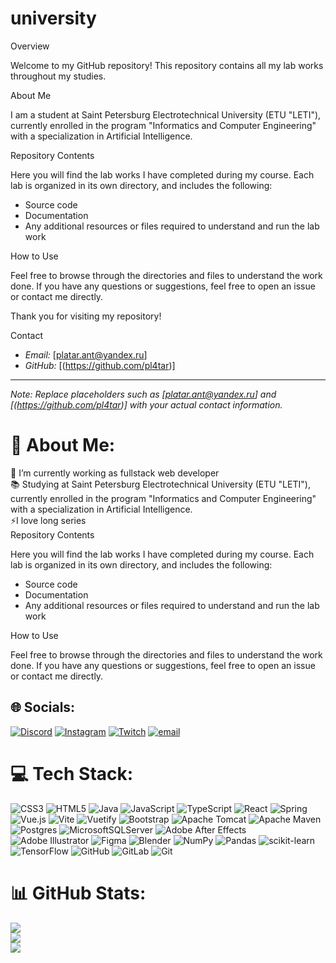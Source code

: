 # university
Overview

Welcome to my GitHub repository! This repository contains all my lab works throughout my studies.

About Me

I am a student at Saint Petersburg Electrotechnical University (ETU "LETI"), currently enrolled in the program "Informatics and Computer Engineering" with a specialization in Artificial Intelligence.

Repository Contents

Here you will find the lab works I have completed during my course. Each lab is organized in its own directory, and includes the following:

- Source code
- Documentation
- Any additional resources or files required to understand and run the lab work

How to Use

Feel free to browse through the directories and files to understand the work done. If you have any questions or suggestions, feel free to open an issue or contact me directly.

Thank you for visiting my repository!

Contact

- *Email:* [platar.ant@yandex.ru]
- *GitHub:* [(https://github.com/pl4tar)]

---

*Note: Replace placeholders such as [platar.ant@yandex.ru] and [(https://github.com/pl4tar)] with your actual contact information.*
# 💫 About Me:
🔭 I’m currently working as fullstack web developer <br>📚 Studying at Saint Petersburg Electrotechnical University (ETU "LETI"), currently enrolled in the program "Informatics and Computer Engineering" with a specialization in Artificial Intelligence.<br>⚡I love long series
<br>Repository Contents

Here you will find the lab works I have completed during my course. Each lab is organized in its own directory, and includes the following:

- Source code
- Documentation
- Any additional resources or files required to understand and run the lab work

How to Use

Feel free to browse through the directories and files to understand the work done. If you have any questions or suggestions, feel free to open an issue or contact me directly.


## 🌐 Socials:
[![Discord](https://img.shields.io/badge/Discord-%237289DA.svg?logo=discord&logoColor=white)](https://discord.gg/platar) [![Instagram](https://img.shields.io/badge/Instagram-%23E4405F.svg?logo=Instagram&logoColor=white)](https://instagram.com/pl4tar) [![Twitch](https://img.shields.io/badge/Twitch-%239146FF.svg?logo=Twitch&logoColor=white)](https://twitch.tv/pl4tr) [![email](https://img.shields.io/badge/Email-D14836?logo=gmail&logoColor=white)](mailto:platar.ant@yandex.ru) 

# 💻 Tech Stack:
![CSS3](https://img.shields.io/badge/css3-%231572B6.svg?style=for-the-badge&logo=css3&logoColor=white) ![HTML5](https://img.shields.io/badge/html5-%23E34F26.svg?style=for-the-badge&logo=html5&logoColor=white) ![Java](https://img.shields.io/badge/java-%23ED8B00.svg?style=for-the-badge&logo=openjdk&logoColor=white) ![JavaScript](https://img.shields.io/badge/javascript-%23323330.svg?style=for-the-badge&logo=javascript&logoColor=%23F7DF1E) ![TypeScript](https://img.shields.io/badge/typescript-%23007ACC.svg?style=for-the-badge&logo=typescript&logoColor=white) ![React](https://img.shields.io/badge/react-%2320232a.svg?style=for-the-badge&logo=react&logoColor=%2361DAFB) ![Spring](https://img.shields.io/badge/spring-%236DB33F.svg?style=for-the-badge&logo=spring&logoColor=white) ![Vue.js](https://img.shields.io/badge/vue.js-%2335495e.svg?style=for-the-badge&logo=vuedotjs&logoColor=%234FC08D) ![Vite](https://img.shields.io/badge/vite-%23646CFF.svg?style=for-the-badge&logo=vite&logoColor=white) ![Vuetify](https://img.shields.io/badge/Vuetify-1867C0?style=for-the-badge&logo=vuetify&logoColor=AEDDFF) ![Bootstrap](https://img.shields.io/badge/bootstrap-%238511FA.svg?style=for-the-badge&logo=bootstrap&logoColor=white) ![Apache Tomcat](https://img.shields.io/badge/apache%20tomcat-%23F8DC75.svg?style=for-the-badge&logo=apache-tomcat&logoColor=black) ![Apache Maven](https://img.shields.io/badge/Apache%20Maven-C71A36?style=for-the-badge&logo=Apache%20Maven&logoColor=white) ![Postgres](https://img.shields.io/badge/postgres-%23316192.svg?style=for-the-badge&logo=postgresql&logoColor=white) ![MicrosoftSQLServer](https://img.shields.io/badge/Microsoft%20SQL%20Server-CC2927?style=for-the-badge&logo=microsoft%20sql%20server&logoColor=white) ![Adobe After Effects](https://img.shields.io/badge/Adobe%20After%20Effects-9999FF.svg?style=for-the-badge&logo=Adobe%20After%20Effects&logoColor=white) ![Adobe Illustrator](https://img.shields.io/badge/adobe%20illustrator-%23FF9A00.svg?style=for-the-badge&logo=adobe%20illustrator&logoColor=white) ![Figma](https://img.shields.io/badge/figma-%23F24E1E.svg?style=for-the-badge&logo=figma&logoColor=white) ![Blender](https://img.shields.io/badge/blender-%23F5792A.svg?style=for-the-badge&logo=blender&logoColor=white) ![NumPy](https://img.shields.io/badge/numpy-%23013243.svg?style=for-the-badge&logo=numpy&logoColor=white) ![Pandas](https://img.shields.io/badge/pandas-%23150458.svg?style=for-the-badge&logo=pandas&logoColor=white) ![scikit-learn](https://img.shields.io/badge/scikit--learn-%23F7931E.svg?style=for-the-badge&logo=scikit-learn&logoColor=white) ![TensorFlow](https://img.shields.io/badge/TensorFlow-%23FF6F00.svg?style=for-the-badge&logo=TensorFlow&logoColor=white) ![GitHub](https://img.shields.io/badge/github-%23121011.svg?style=for-the-badge&logo=github&logoColor=white) ![GitLab](https://img.shields.io/badge/gitlab-%23181717.svg?style=for-the-badge&logo=gitlab&logoColor=white) ![Git](https://img.shields.io/badge/git-%23F05033.svg?style=for-the-badge&logo=git&logoColor=white)
# 📊 GitHub Stats:
![](https://github-readme-stats.vercel.app/api?username=pl4tar&theme=dark&hide_border=false&include_all_commits=false&count_private=false)<br/>
![](https://nirzak-streak-stats.vercel.app/?user=pl4tar&theme=dark&hide_border=false)<br/>
![](https://github-readme-stats.vercel.app/api/top-langs/?username=pl4tar&theme=dark&hide_border=false&include_all_commits=false&count_private=false&layout=compact)

<!-- Proudly created with GPRM ( https://gprm.itsvg.in ) -->
